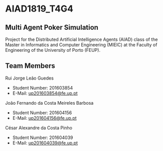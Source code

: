 # AIAD1819_T4G4

## Multi Agent Poker Simulation

Project for the Distributed Artificial Intelligence Agents (AIAD) class of the Master in Informatics and Computer Engineering (MIEIC) at the Faculty of Engineering of the University of Porto (FEUP). 

## Team Members 

Rui Jorge Leão Guedes
* Student Number: 201603854
* E-Mail: up201603854@fe.up.pt

João Fernando da Costa Meireles Barbosa
* Student Number: 201604156
* E-Mail: up201604156@fe.up.pt

César Alexandre da Costa Pinho <br>
* Student Number: 201604039
* E-Mail: up201604039@fe.up.pt 
